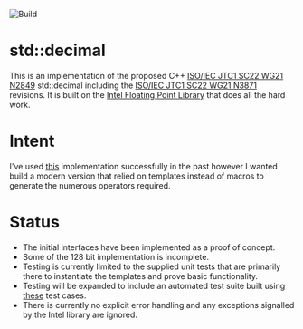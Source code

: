 ![Build](https://github.com/GaryHughes/stddecimal/workflows/Build/badge.svg)


# std::decimal

This is an implementation of the proposed C++ [ISO/IEC JTC1 SC22 WG21 N2849](http://www.open-std.org/JTC1/SC22/WG21/docs/papers/2009/n2849.pdf) std::decimal including the [ISO/IEC JTC1 SC22 WG21 N3871](http://open-std.org/JTC1/SC22/WG21/docs/papers/2014/n3871.html) revisions. It is built on the [Intel Floating Point Library](https://software.intel.com/content/www/us/en/develop/articles/pre-release-license-agreement-for-intel-decimal-floating-point-math-library.html) that does all the hard work.

# Intent

I've used [this](https://sourceforge.net/p/stddecimal/code/HEAD/tree/trunk/) implementation successfully in the past however I wanted build a modern version that relied on templates instead of macros to generate the numerous operators required.

# Status

* The initial interfaces have been implemented as a proof of concept.
* Some of the 128 bit implementation is incomplete.
* Testing is currently limited to the supplied unit tests that are primarily there to instantiate the templates and prove basic functionality.
* Testing will be expanded to include an automated test suite built using [these](http://speleotrove.com/decimal/dectest.html) test cases.
* There is currently no explicit error handling and any exceptions signalled by the Intel library are ignored.